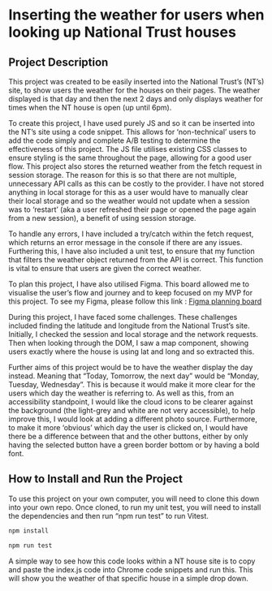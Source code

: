 # Inserting the weather for users when looking up National Trust houses

## Project Description

This project was created to be easily inserted into the National Trust’s (NT’s) site, to show users the weather for the houses on their pages. The weather displayed is that day and then the next 2 days and only displays weather for times when the NT house is open (up until 6pm).

To create this project, I have used purely JS and so it can be inserted into the NT’s site using a code snippet. This allows for ‘non-technical’ users to add the code simply and complete A/B testing to determine the effectiveness of this project. The JS file utilises existing CSS classes to ensure styling is the same throughout the page, allowing for a good user flow. This project also stores the returned weather from the fetch request in session storage. The reason for this is so that there are not multiple, unnecessary API calls as this can be costly to the provider. I have not stored anything in local storage for this as a user would have to manually clear their local storage and so the weather would not update when a session was to ‘restart’ (aka a user refreshed their page or opened the page again from a new session), a benefit of using session storage.

To handle any errors, I have included a try/catch within the fetch request, which returns an error message in the console if there are any issues. Furthering this, I have also included a unit test, to ensure that my function that filters the weather object returned from the API is correct. This function is vital to ensure that users are given the correct weather.

To plan this project, I have also utilised Figma. This board allowed me to visualise the user’s flow and journey and to keep focused on my MVP for this project. To see my Figma, please follow this link :
[Figma planning board](https://www.figma.com/board/NKMc3qB1R5wNTMHmryfBX5/Green-Growth-Planning?node-id=0-1&t=legRyRwGErh1Di2y-1)

During this project, I have faced some challenges. These challenges included finding the latitude and longitude from the National Trust’s site. Initially, I checked the session and local storage and the network requests. Then when looking through the DOM, I saw a map component, showing users exactly where the house is using lat and long and so extracted this.

Further aims of this project would be to have the weather display the day instead. Meaning that “Today, Tomorrow, the next day” would be “Monday, Tuesday, Wednesday”. This is because it would make it more clear for the users which day the weather is referring to. As well as this, from an accessibility standpoint, I would like the cloud icons to be clearer against the background (the light-grey and white are not very accessible), to help improve this, I would look at adding a different photo source. Furthermore, to make it more ‘obvious’ which day the user is clicked on, I would have there be a difference between that and the other buttons, either by only having the selected button have a green border bottom or by having a bold font.

## How to Install and Run the Project

To use this project on your own computer, you will need to clone this down into your own repo.
Once cloned, to run my unit test, you will need to install the dependencies and then run “npm run test” to run Vitest.

```bash
npm install
```

```bash
npm run test
```

A simple way to see how this code looks within a NT house site is to copy and paste the index.js code into Chrome code snippets and run this. This will show you the weather of that specific house in a simple drop down.
